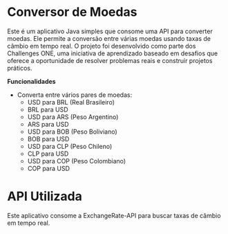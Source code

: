 # Conversor de Moedas
Este é um aplicativo Java simples que consome uma API para converter moedas. Ele permite a conversão entre várias moedas usando taxas de câmbio em tempo real. 
O projeto foi desenvolvido como parte dos Challenges ONE, uma iniciativa de aprendizado baseado em desafios que oferece a oportunidade de resolver problemas 
reais e construir projetos práticos.

**Funcionalidades**
- Converta entre vários pares de moedas:
  - USD para BRL (Real Brasileiro)
  - BRL para USD
  - USD para ARS (Peso Argentino)
  - ARS para USD
  - USD para BOB (Peso Boliviano)
  - BOB para USD
  - USD para CLP (Peso Chileno)
  - CLP para USD
  - USD para COP (Peso Colombiano)
  - COP para USD

# API Utilizada
Este aplicativo consome a ExchangeRate-API para buscar taxas de câmbio em tempo real.
